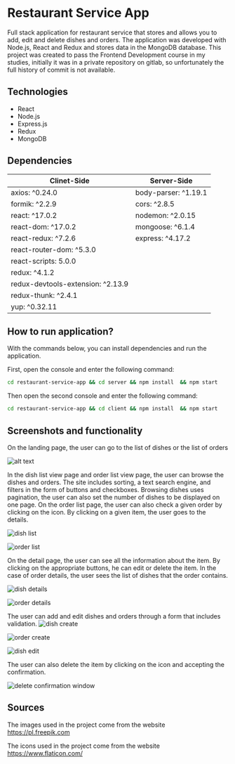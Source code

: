# Restaurant Service App
Full stack application for restaurant service that stores and allows you to add, edit and delete dishes and orders. The application was developed with Node.js, React and Redux and stores data in the MongoDB database. 
This project was created to pass the Frontend Development course in my studies, initially it was in a private repository on gitlab, so unfortunately the full history of commit is not available.

## Technologies

- React
- Node.js
- Express.js
- Redux
- MongoDB

## Dependencies

| Clinet-Side | Server-Side |
| ------ | ------ |
| axios: ^0.24.0 | body-parser: ^1.19.1 |
| formik: ^2.2.9 | cors: ^2.8.5 |
| react: ^17.0.2 | nodemon: ^2.0.15 |
| react-dom: ^17.0.2 | mongoose: ^6.1.4 |
| react-redux: ^7.2.6 | express: ^4.17.2 |
| react-router-dom: ^5.3.0 |  |
| react-scripts: 5.0.0 |  |
| redux: ^4.1.2 |  |
| redux-devtools-extension: ^2.13.9 |  |
| redux-thunk: ^2.4.1 |  |
| yup: ^0.32.11 |  |


## How to run application?
With the commands below, you can install dependencies and run the application.

First, open the console and enter the following command:

```sh
cd restaurant-service-app && cd server && npm install  && npm start 
```

Then open the second console and enter the following command:

```sh
cd restaurant-service-app && cd client && npm install  && npm start 
```

## Screenshots and functionality
On the landing page, the user can go to the list of dishes or the list of orders

![alt text](https://github.com/juliadlutek/restaurant-service-app/blob/master/client/src/images/screenshots/dashboard.png?raw=true)

In the dish list view page and order list view page, the user can browse the dishes and orders. The site includes sorting, a text search engine, and filters in the form of buttons and checkboxes. Browsing dishes uses pagination, the user can also set the number of dishes to be displayed on one page. On the order list page, the user can also check a given order by clicking on the icon. By clicking on a given item, the user goes to the details.

![dish list](https://github.com/juliadlutek/restaurant-service-app/blob/master/client/src/images/screenshots/dishList.png)

![order list](https://gitlab.com/frontend-development/21-22/grupa-3/julia-dlutek/-/blob/main/projekt/restaurant-service-app/client/src/images//screenshots/orderList.png?raw=true)

On the detail page, the user can see all the information about the item. By clicking on the appropriate buttons, he can edit or delete the item. In the case of order details, the user sees the list of dishes that the order contains.

![dish details](https://gitlab.com/frontend-development/21-22/grupa-3/julia-dlutek/-/blob/main/projekt/restaurant-service-app/client/src/images//screenshots/dishDetails.png?raw=true)

![order details](https://gitlab.com/frontend-development/21-22/grupa-3/julia-dlutek/-/blob/main/projekt/restaurant-service-app/client/src/images//screenshots/orderDetails.png?raw=true)

The user can add and edit dishes and orders through a form that includes validation.
![dish create](https://gitlab.com/frontend-development/21-22/grupa-3/julia-dlutek/-/blob/main/projekt/restaurant-service-app/client/src/images//screenshots/dishCreate.png?raw=true)

![order create](https://gitlab.com/frontend-development/21-22/grupa-3/julia-dlutek/-/blob/main/projekt/restaurant-service-app/client/src/images//screenshots/orderCreate.png?raw=true)

![dish edit](https://gitlab.com/frontend-development/21-22/grupa-3/julia-dlutek/-/blob/main/projekt/restaurant-service-app/client/src/images//screenshots/dishEdit.png?raw=true)

The user can also delete the item by clicking on the icon and accepting the confirmation.

![delete confirmation window](https://gitlab.com/frontend-development/21-22/grupa-3/julia-dlutek/-/blob/main/projekt/restaurant-service-app/client/src/images//screenshots/delete.png?raw=true)

## Sources

The images used in the project come from the website 
https://pl.freepik.com

The icons used in the project come from the website 
https://www.flaticon.com/
